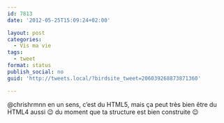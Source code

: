```yaml
---
id: 7813
date: '2012-05-25T15:09:24+02:00'

layout: post
categories:
  - Vis ma vie
tags:
  - tweet
format: status
publish_social: no
guid: 'http://tweets.local/?birdsite_tweet=206039268873871360'

---
```


@chrishrmnn en un sens, c’est du HTML5, mais ça peut très bien être du HTML4 aussi 😉 du moment que ta structure est bien construite 😉